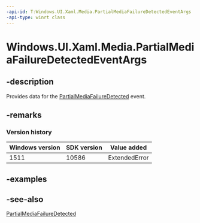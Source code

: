 ```yaml
---
-api-id: T:Windows.UI.Xaml.Media.PartialMediaFailureDetectedEventArgs
-api-type: winrt class
---
```


<!-- Class syntax.
public class PartialMediaFailureDetectedEventArgs : Windows.UI.Xaml.Media.IPartialMediaFailureDetectedEventArgs, Windows.UI.Xaml.Media.IPartialMediaFailureDetectedEventArgs2
-->

# Windows.UI.Xaml.Media.PartialMediaFailureDetectedEventArgs

## -description
Provides data for the [PartialMediaFailureDetected](../windows.ui.xaml.controls/mediaelement_partialmediafailuredetected.md) event.


## -remarks

### Version history

| Windows version | SDK version | Value added |
| -- | -- | -- |
| 1511 | 10586 | ExtendedError |

## -examples

## -see-also
[PartialMediaFailureDetected](../windows.ui.xaml.controls/mediaelement_partialmediafailuredetected.md)
